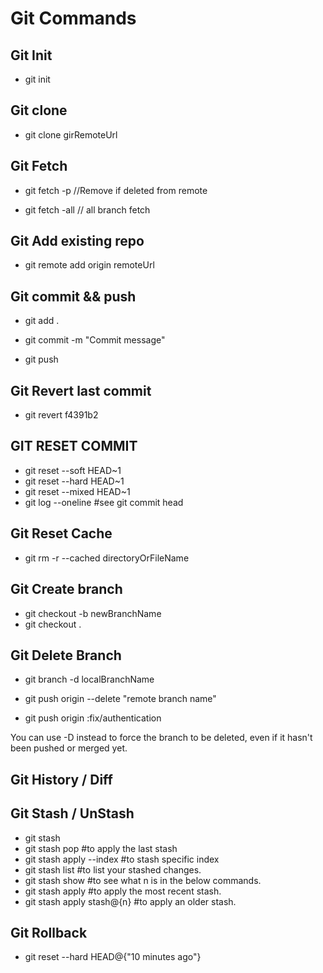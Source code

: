 # Git Commands

## Git Init
- git init

## Git clone
- git clone girRemoteUrl

## Git Fetch
- git fetch -p //Remove if deleted from remote

- git fetch -all // all branch fetch


## Git Add existing repo
- git remote add origin remoteUrl


## Git commit && push
- git add .

- git commit -m "Commit message"

- git push

## Git Revert last commit
- git revert f4391b2

## GIT RESET COMMIT
- git reset --soft HEAD~1
- git reset --hard HEAD~1
- git reset --mixed HEAD~1
- git log --oneline #see git commit head


## Git Reset Cache

- git rm -r --cached directoryOrFileName


## Git Create branch
- git checkout -b newBranchName
- git checkout .


## Git Delete Branch

- git branch -d localBranchName

- git push origin --delete "remote branch name"

- git push origin :fix/authentication

You can use -D instead to force the branch to be deleted, even if it hasn't been pushed or merged yet.

## Git History / Diff


## Git Stash / UnStash
- git stash
- git stash pop #to apply the last stash
- git stash apply --index #to stash specific index
- git stash list #to list your stashed changes.
- git stash show #to see what n is in the below commands.
- git stash apply #to apply the most recent stash.
- git stash apply stash@{n} #to apply an older stash.

## Git Rollback
- git reset --hard HEAD@{"10 minutes ago"}

